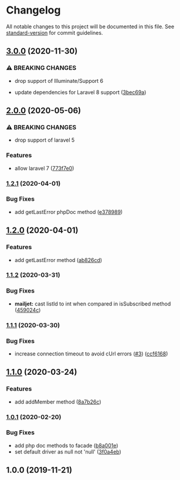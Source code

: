 # Changelog

All notable changes to this project will be documented in this file. See [standard-version](https://github.com/conventional-changelog/standard-version) for commit guidelines.

## [3.0.0](https://github.com/dansmaculotte/laravel-newsletter/compare/v2.0.0...v3.0.0) (2020-11-30)


### ⚠ BREAKING CHANGES

* drop support of Illuminate/Support 6

* update dependencies for Laravel 8 support ([3bec69a](https://github.com/dansmaculotte/laravel-newsletter/commit/3bec69a8fd0196be2dd981a788505c11e1aaa1cb))

## [2.0.0](https://github.com/dansmaculotte/laravel-newsletter/compare/v1.2.1...v2.0.0) (2020-05-06)


### ⚠ BREAKING CHANGES

* drop support of laravel 5

### Features

* allow laravel 7 ([773f7e0](https://github.com/dansmaculotte/laravel-newsletter/commit/773f7e0))

### [1.2.1](https://github.com/dansmaculotte/laravel-newsletter/compare/v1.2.0...v1.2.1) (2020-04-01)


### Bug Fixes

* add getLastError phpDoc method ([e378989](https://github.com/dansmaculotte/laravel-newsletter/commit/e37898986bdbc113d04143b8d6aafede9855fd78))

## [1.2.0](https://github.com/dansmaculotte/laravel-newsletter/compare/v1.1.2...v1.2.0) (2020-04-01)


### Features

* add getLastError method ([ab826cd](https://github.com/dansmaculotte/laravel-newsletter/commit/ab826cde3a324b2a214e59e435f7d25f91462a7a))

### [1.1.2](https://github.com/dansmaculotte/laravel-newsletter/compare/v1.1.1...v1.1.2) (2020-03-31)


### Bug Fixes

* **mailjet:** cast listId to int when compared in isSubscribed method ([459024c](https://github.com/dansmaculotte/laravel-newsletter/commit/459024c1783f6a8a6661c8ba0997d41d1016ff68))

### [1.1.1](https://github.com/dansmaculotte/laravel-newsletter/compare/v1.1.0...v1.1.1) (2020-03-30)


### Bug Fixes

* increase connection timeout to avoid cUrl errors ([#3](https://github.com/dansmaculotte/laravel-newsletter/issues/3)) ([ccf6168](https://github.com/dansmaculotte/laravel-newsletter/commit/ccf61684117367de8a2777359de5544d825b4569))

## [1.1.0](https://github.com/dansmaculotte/laravel-newsletter/compare/v1.0.1...v1.1.0) (2020-03-24)


### Features

* add addMember method ([8a7b26c](https://github.com/dansmaculotte/laravel-newsletter/commit/8a7b26c74162f33f67ee81f72b44c568aa168ce0))

### [1.0.1](https://github.com/dansmaculotte/laravel-newsletter/compare/v1.0.0...v1.0.1) (2020-02-20)


### Bug Fixes

* add php doc methods to facade ([b8a001e](https://github.com/dansmaculotte/laravel-newsletter/commit/b8a001e))
* set default driver as null not 'null' ([3f0a4eb](https://github.com/dansmaculotte/laravel-newsletter/commit/3f0a4eb))

## 1.0.0 (2019-11-21)
